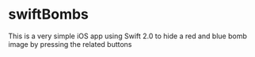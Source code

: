 # swiftBombs
This is a very simple iOS app using Swift 2.0 to hide a red and blue bomb image by pressing the related buttons
